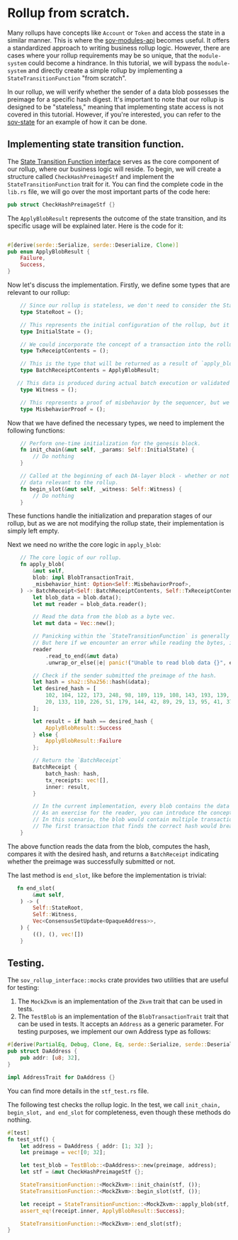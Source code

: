 # Rollup from scratch.
Many rollups have concepts like `Account` or `Token` and access the state in a similar manner. This is where the [sov-modules-api](../../module-system/sov-modules-api/README.md) becomes useful. It offers a standardized approach to writing business rollup logic. However, there are cases where your rollup requirements may be so unique, that the `module-system` could become a hindrance. In this tutorial, we will bypass the `module-system` and directly create a simple rollup by implementing a `StateTransitionFunction` "from scratch".

In our rollup, we will verify whether the sender of a data blob possesses the preimage for a specific hash digest. It's important to note that our rollup is designed to be "stateless," meaning that implementing state access is not covered in this tutorial. However, if you're interested, you can refer to the [sov-state](../../module-system/sov-state/README.md) for an example of how it can be done.

## Implementing state transition function.
The [State Transition Function
interface](../../rollup-interface/specs/interfaces/stf.md) serves as the core component of our rollup, where our business logic will reside. To begin, we will create a structure called `CheckHashPreimageStf` and implement the `StateTransitionFunction` trait for it. You can find the complete code in the `lib.rs` file, we will go over the most important parts of the code here:


```rust
pub struct CheckHashPreimageStf {}
```

The `ApplyBlobResult` represents the outcome of the state transition, and its specific usage will be explained later. Here is the code for it:

```rust

#[derive(serde::Serialize, serde::Deserialize, Clone)]
pub enum ApplyBlobResult {
    Failure,
    Success,
}
```

Now let's discuss the implementation. Firstly, we define some types that are relevant to our rollup:

```rust
    // Since our rollup is stateless, we don't need to consider the StateRoot.
    type StateRoot = ();

    // This represents the initial configuration of the rollup, but it is not supported in this tutorial.
    type InitialState = ();

    // We could incorporate the concept of a transaction into the rollup, but we leave it as an exercise for the reader.
    type TxReceiptContents = ();

    // This is the type that will be returned as a result of `apply_blob`.
    type BatchReceiptContents = ApplyBlobResult;

   // This data is produced during actual batch execution or validated with proof during verification. However, in this tutorial, we won't use it.
    type Witness = ();

    // This represents a proof of misbehavior by the sequencer, but we won't utilize it in this tutorial.
    type MisbehaviorProof = ();
```

Now that we have defined the necessary types, we need to implement the following functions:

```rust
    // Perform one-time initialization for the genesis block.
    fn init_chain(&mut self, _params: Self::InitialState) {
        // Do nothing
    }

    // Called at the beginning of each DA-layer block - whether or not that block contains any
    // data relevant to the rollup.
    fn begin_slot(&mut self, _witness: Self::Witness) {
        // Do nothing
    }
```

These functions handle the initialization and preparation stages of our rollup, but as we are not modifying the rollup state, their implementation is simply left empty.

Next we need no writhe the core logic in `apply_blob`:

```rust
    // The core logic of our rollup.
    fn apply_blob(
        &mut self,
        blob: impl BlobTransactionTrait,
        _misbehavior_hint: Option<Self::MisbehaviorProof>,
    ) -> BatchReceipt<Self::BatchReceiptContents, Self::TxReceiptContents> {
        let blob_data = blob.data();
        let mut reader = blob_data.reader();

        // Read the data from the blob as a byte vec.
        let mut data = Vec::new();

        // Panicking within the `StateTransitionFunction` is generally not recommended.
        // But here if we encounter an error while reading the bytes, it suggests a serious issue with the DA layer or our setup.
        reader
            .read_to_end(&mut data)
            .unwrap_or_else(|e| panic!("Unable to read blob data {}", e));

        // Check if the sender submitted the preimage of the hash.
        let hash = sha2::Sha256::hash(&data);
        let desired_hash = [
            102, 104, 122, 173, 248, 98, 189, 119, 108, 143, 193, 139, 142, 159, 142, 32, 8, 151,
            20, 133, 110, 226, 51, 179, 144, 42, 89, 29, 13, 95, 41, 37,
        ];

        let result = if hash == desired_hash {
            ApplyBlobResult::Success
        } else {
            ApplyBlobResult::Failure
        };

        // Return the `BatchReceipt`
        BatchReceipt {
            batch_hash: hash,
            tx_receipts: vec![],
            inner: result,
        }

        // In the current implementation, every blob contains the data we pass to the hash function.
        // As an exercise for the reader, you can introduce the concept of transactions.
        // In this scenario, the blob would contain multiple transactions (containing data) that we can loop over to check hash equality.
        // The first transaction that finds the correct hash would break the loop and return early.
    }
```
The above function reads the data from the blob, computes the hash, compares it with the desired hash, and returns a `BatchReceipt` indicating whether the preimage was successfully submitted or not.

The last method is `end_slot`, like before the implementation is trivial:

```rust
   fn end_slot(
        &mut self,
    ) -> (
        Self::StateRoot,
        Self::Witness,
        Vec<ConsensusSetUpdate<OpaqueAddress>>,
    ) {
        ((), (), vec![])
    }
```

## Testing.
The `sov_rollup_interface::mocks` crate provides two utilities that are useful for testing:

1. The `MockZkvm` is an implementation of the `Zkvm` trait that can be used in tests.
1. The `TestBlob` is an implementation of the `BlobTransactionTrait` trait that can be used in tests. It accepts an `Address` as a generic parameter. For testing purposes, we implement our own Address type as follows:

```rust
#[derive(PartialEq, Debug, Clone, Eq, serde::Serialize, serde::Deserialize)]
pub struct DaAddress {
    pub addr: [u8; 32],
}

impl AddressTrait for DaAddress {}

```
You can find more details in the `stf_test.rs` file.


The following test checks the rollup logic. In the test, we call `init_chain, begin_slot, and end_slot` for completeness, even though these methods do nothing.


```rust
#[test]
fn test_stf() {
    let address = DaAddress { addr: [1; 32] };
    let preimage = vec![0; 32];

    let test_blob = TestBlob::<DaAddress>::new(preimage, address);
    let stf = &mut CheckHashPreimageStf {};

    StateTransitionFunction::<MockZkvm>::init_chain(stf, ());
    StateTransitionFunction::<MockZkvm>::begin_slot(stf, ());

    let receipt = StateTransitionFunction::<MockZkvm>::apply_blob(stf, test_blob, None);
    assert_eq!(receipt.inner, ApplyBlobResult::Success);

    StateTransitionFunction::<MockZkvm>::end_slot(stf);
}
```

